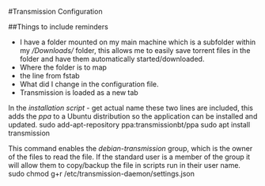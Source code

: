 #Transmission Configuration

##Things to include reminders
*  I have a folder mounted on my main machine which is a subfolder within my */Downloads/* folder, this allows me to easily save torrent files in the folder and have them automatically started/downloaded.
*    Where the folder is to map
*    the line from fstab
*  What did I change in the configuration file.
*  Transmission is loaded as a new tab

In the *installation script* - get actual name these two lines are included, this adds the *ppa* to a Ubuntu distribution so the application can be installed and updated.
    sudo add-apt-repository ppa:transmissionbt/ppa
    sudo apt install transmission



This command enables the *debian-transmission* group, which is the owner of the files to read the file.  If the standard user is a member of the group it will allow them to copy/backup the file in scripts run in their user name.
    sudo chmod g+r /etc/transmission-daemon/settings.json
